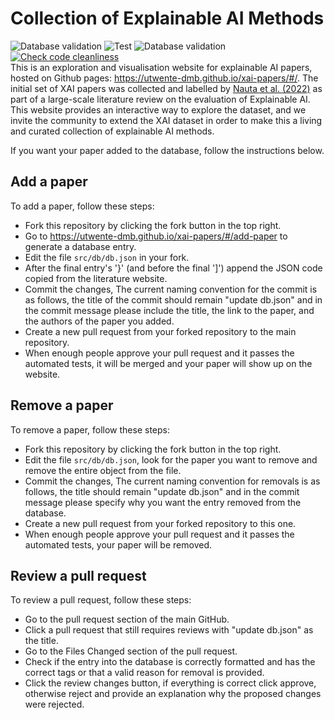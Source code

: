 # Collection of Explainable AI Methods
![Database validation](https://github.com/utwente-dmb/xai-papers/actions/workflows/main.yml/badge.svg)
![Test](https://github.com/utwente-dmb/xai-papers/actions/workflows/test.yml/badge.svg)
![Database validation](https://github.com/utwente-dmb/xai-papers/actions/workflows/deploy.yml/badge.svg)
[![Check code cleanliness](https://github.com/utwente-dmb/xai-papers/actions/workflows/linter.yml/badge.svg)](https://github.com/utwente-dmb/xai-papers/actions/workflows/linter.yml)\
This is an exploration and visualisation website for explainable AI papers, hosted on Github pages: https://utwente-dmb.github.io/xai-papers/#/. The initial set of XAI papers was collected and labelled by [Nauta et al. (2022)](https://arxiv.org/abs/2201.08164) as part of a large-scale literature review on the evaluation of Explainable AI. This website provides an interactive way to explore the dataset, and we invite the community to extend the XAI dataset in order to make this a living and curated collection of explainable AI methods. 

If you want your paper added to the database, follow the instructions below.

## Add a paper
To add a paper, follow these steps:
- Fork this repository by clicking the fork button in the top right.
- Go to https://utwente-dmb.github.io/xai-papers/#/add-paper to generate a database entry.
- Edit the file ```src/db/db.json``` in your fork.
- After the final entry's '}' (and before the final ']') append the JSON code copied from the literature website.
- Commit the changes, The current naming convention for the commit is as follows, the title of the commit should remain "update db.json" and in the commit message please include the title, the link to the paper, and the authors of the paper you added.
- Create a new pull request from your forked repository to the main repository. 
- When enough people approve your pull request and it passes the automated tests, it will be merged and your paper will show up on the website.


## Remove a paper
To remove a paper, follow these steps:
- Fork this repository by clicking the fork button in the top right.
- Edit the file ```src/db/db.json```, look for the paper you want to remove and remove the entire object from the file.
- Commit the changes, The current naming convention for removals is as follows, the title should remain "update db.json" and in the commit message please specify why you want the entry removed from the database. 
- Create a new pull request from your forked repository to this one.
- When enough people approve your pull request and it passes the automated tests, your paper will be removed.

## Review a pull request
To review a pull request, follow these steps:
- Go to the pull request section of the main GitHub.
- Click a pull request that still requires reviews with "update db.json" as the title.
- Go to the Files Changed section of the pull request.
- Check if the entry into the database is correctly formatted and has the correct tags or that a valid reason for removal is provided.
- Click the review changes button, if everything is correct click approve, otherwise reject and provide an explanation why the proposed changes were rejected. 
